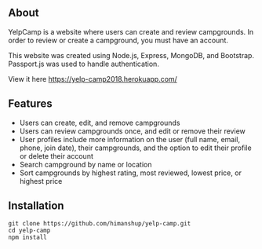 ## About
YelpCamp is a website where users can create and review campgrounds. In order to review or create a campground, you must have an account.  

This website was created using Node.js, Express, MongoDB, and Bootstrap. Passport.js was used to handle authentication.  

View it here https://yelp-camp2018.herokuapp.com/

## Features
* Users can create, edit, and remove campgrounds
* Users can review campgrounds once, and edit or remove their review
* User profiles include more information on the user (full name, email, phone, join date), their campgrounds, and the option to edit their profile or delete their account
* Search campground by name or location
* Sort campgrounds by highest rating, most reviewed, lowest price, or highest price

## Installation
```
git clone https://github.com/himanshup/yelp-camp.git
cd yelp-camp
npm install
```